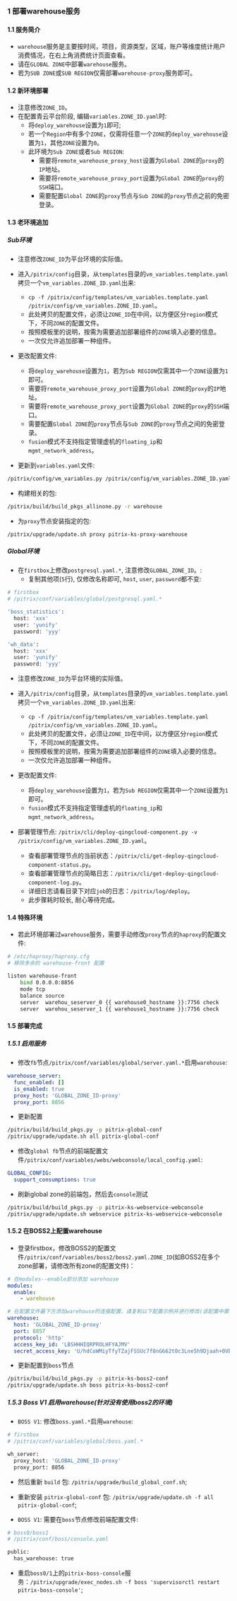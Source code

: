 ### 1 部署warehouse服务

#### 1.1 服务简介

+ `warehouse`服务是主要按时间，项目，资源类型，区域，账户等维度统计用户消费情况，在右上角消费统计页面查看。
+ 请在`GLOBAL ZONE`中部署`warehouse`服务。
+ 若为`SUB ZONE`或`SUB REGION`仅需部署`warehouse-proxy`服务即可。

#### 1.2 新环境部署

+ 注意修改`ZONE_ID`。
+ 在配置青云平台阶段, 编辑`variables.ZONE_ID.yaml`时:
  + 将`deploy_warehouse`设置为`1`即可;
  + 若一个`Region`中有多个`ZONE`，仅需将任意一个`ZONE`的`deploy_warehouse`设置为`1`，其他`ZONE`设置为`0`。
  + 此环境为`Sub ZONE`或者`Sub REGION`:
    + 需要将`remote_warehouse_proxy_host`设置为`Global ZONE`的`proxy`的`IP`地址。
    + 需要将`remote_warehouse_proxy_port`设置为`Global ZONE`的`proxy`的`SSH`端口。
    + 需要配置`Global ZONE`的`proxy`节点与`Sub ZONE`的`proxy`节点之前的免密登录。

#### 1.3 老环境追加

##### Sub环境

+ 注意修改`ZONE_ID`为平台环境的实际值。
+ 进入`/pitrix/config`目录，从`templates`目录的`vm_variables.template.yaml`拷贝一个`vm_variables.ZONE_ID.yaml`出来:
    + `cp -f /pitrix/config/templates/vm_variables.template.yaml /pitrix/config/vm_variables.ZONE_ID.yaml`。
    + 此处拷贝的配置文件，必须让`ZONE_ID`在中间，以方便区分`region`模式下，不同`ZONE`的配置文件。
    + 按照模板里的说明，按需为需要追加部署组件的`ZONE`填入必要的信息。
    + 一次仅允许追加部署一种组件。

+ 更改配置文件:
    + 将`deploy_warehouse`设置为`1`，若为`Sub REGION`仅需其中一个`ZONE`设置为`1`即可。
    + 需要将`remote_warehouse_proxy_port`设置为`Global ZONE`的`proxy`的`IP`地址。
    + 需要将`remote_warehouse_proxy_port`设置为`Global ZONE`的`proxy`的`SSH`端口。
    + 需要配置`Global ZONE`的`proxy`节点与`Sub ZONE`的`proxy`节点之间的免密登录。
    + `fusion`模式不支持指定管理虚机的`floating_ip`和`mgmt_network_address`。

+ 更新到`variables.yaml`文件:

```bash
/pitrix/config/vm_variables.py /pitrix/config/vm_variables.ZONE_ID.yaml -f
```

+ 构建相关的包:

```bash
/pitrix/build/build_pkgs_allinone.py -r warehouse
```

+ 为`proxy`节点安装指定的包:

```bash
/pitrix/upgrade/update.sh proxy pitrix-ks-proxy-warehouse
```

##### Global环境

+ 在`firstbox`上修改`postgresql.yaml.*`, 注意修改`GLOBAL_ZONE_ID`。:
  + 复制其他项(`5`行), 仅修改名称即可, `host`, `user`, `password`都不变:

```bash
# firstbox
# /pitrix/conf/variables/global/postgresql.yaml.*

'boss_statistics':
  host: 'xxx'
  user: 'yunify'
  password: 'yyy'

'wh_data':
  host: 'xxx'
  user: 'yunify'
  password: 'yyy'
```

+ 注意修改`ZONE_ID`为平台环境的实际值。
+ 进入`/pitrix/config`目录，从`templates`目录的`vm_variables.template.yaml`拷贝一个`vm_variables.ZONE_ID.yaml`出来:
    + `cp -f /pitrix/config/templates/vm_variables.template.yaml /pitrix/config/vm_variables.ZONE_ID.yaml`。
    + 此处拷贝的配置文件，必须让`ZONE_ID`在中间，以方便区分`region`模式下，不同`ZONE`的配置文件。
    + 按照模板里的说明，按需为需要追加部署组件的`ZONE`填入必要的信息。
    + 一次仅允许追加部署一种组件。

+ 更改配置文件:
    + 将`deploy_warehouse`设置为`1`，若为`Sub REGION`仅需其中一个`ZONE`设置为`1`即可。
    + `fusion`模式不支持指定管理虚机的`floating_ip`和`mgmt_network_address`。

+ 部署管理节点: `/pitrix/cli/deploy-qingcloud-component.py -v /pitrix/config/vm_variables.ZONE_ID.yaml`。
    + 查看部署管理节点的当前状态：`/pitrix/cli/get-deploy-qingcloud-component-status.py`。
    + 查看部署管理节点的简略日志：`/pitrix/cli/get-deploy-qingcloud-component-log.py`。
    + 详细日志请看目录下对应`job`的日志：`/pitrix/log/deploy`。
    + 此步骤耗时较长, 耐心等待完成。

#### 1.4 特殊环境

+ 若此环境部署过`warehouse`服务，需要手动修改`proxy`节点的`haproxy`的配置文件:

```bash
# /etc/haproxy/haproxy.cfg
# 移除多余的 warehouse-front 配置

listen warehouse-front
    bind 0.0.0.0:8856
    mode tcp
    balance source
    server  warehou_seserver_0 {{ warehouse0_hostname }}:7756 check
    server  warehou_seserver_1 {{ warehouse1_hostname }}:7756 check
```

#### 1.5 部署完成

##### 1.5.1 启用服务

+ 修改`fb`节点`/pitrix/conf/variables/global/server.yaml.*`启用`warehouse`:

```yaml
warehouse_server:
  func_enabled: []
  is_enabled: true
  proxy_host: 'GLOBAL_ZONE_ID-proxy'
  proxy_port: 8856
```

+ 更新配置

```bash
/pitrix/build/build_pkgs.py -p pitrix-global-conf
/pitrix/upgrade/update.sh all pitrix-global-conf
```

+ 修改`global fb`节点的前端配置文件`/pitrix/conf/variables/webs/webconsole/local_config.yaml`:

```yaml
GLOBAL_CONFIG:
  support_consumptions: true
```

+ 刷新global zone的前端包，然后去`console`测试

```bash
/pitrix/build/build_pkgs.py -p pitrix-ks-webservice-webconsole
/pitrix/upgrade/update.sh webservice pitrix-ks-webservice-webconsole
```

#### 1.5.2 在BOSS2上配置warehouse

+ 登录firstbox，修改BOSS2的配置文件`/pitrix/conf/variables/boss2/boss2.yaml.ZONE_ID`(如BOSS2在多个zone部署，请修改所有zone的配置文件)：

```yaml
# 在modules--enable部分添加 warehouse
modules:
  enable:
    - warehouse

# 在配置文件最下方添加warehouse的连接配置，请复制以下配置示例并进行修改(该配置中需修改的仅有host部分)
warehouse:
  host: 'GLOBAL_ZONE_ID-proxy'
  port: 8857
  protocol: 'http'
  access_key_id: 'LBSHHHIQRPROLHFYAJMV'
  secret_access_key: 'U/hdCoWMiyTfyTZajFSSUc7f8nG662t0c3Lne5h9Djaah+0Vb3nVJtBApSJLJlAn'
```

+ 更新配置到`boss`节点

```bash
/pitrix/build/build_pkgs.py -p pitrix-ks-boss2-conf
/pitrix/upgrade/update.sh boss pitrix-ks-boss2-conf
```

##### 1.5.3 Boss V1 启用warehouse(针对没有使用boss2的环境)

+ `BOSS V1`: 修改`boss.yaml.*`启用`warehouse`:

```bash
# firstbox
# /pitrix/conf/variables/global/boss.yaml.*

wh_server:
  proxy_host: 'GLOBAL_ZONE_ID-proxy'
  proxy_port: 8856
```

+ 然后重新 `build` 包: `/pitrix/upgrade/build_global_conf.sh`;
+ 重新安装 `pitrix-global-conf` 包: `/pitrix/upgrade/update.sh -f all pitrix-global-conf`;

+ `BOSS V1`: 需要在`boss`节点修改前端配置文件:

```bash
# boss0/boss1
# /pitrix/conf/boss/console.yaml

public:
  has_warehouse: true
```

+ 重启`boss0/1`上的`pitrix-boss-console`服务：`/pitrix/upgrade/exec_nodes.sh -f boss 'supervisorctl restart pitrix-boss-console'`;